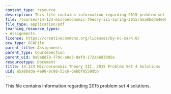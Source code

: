 ```yaml
---
content_type: resource
description: This file contains information regarding 2015 problem set 4 solutions.
file: /courses/14-123-microeconomic-theory-iii-spring-2015/a5a8bdda4e080c9855c66ebbf0550dbb_MIT14_123S15_PSet_4_Sol_15.pdf
file_type: application/pdf
learning_resource_types:
- Assignments
license: https://creativecommons.org/licenses/by-nc-sa/4.0/
ocw_type: OCWFile
parent_title: Assignments
parent_type: CourseSection
parent_uid: ba5a8d78-779c-a0e3-0af0-172aabd3905e
resourcetype: Document
title: 14.123 Microeconomic Theory III, 2015 Problem Set 4 Solutions
uid: a5a8bdda-4e08-0c98-55c6-6ebbf0550dbb
---
```

This file contains information regarding 2015 problem set 4 solutions.